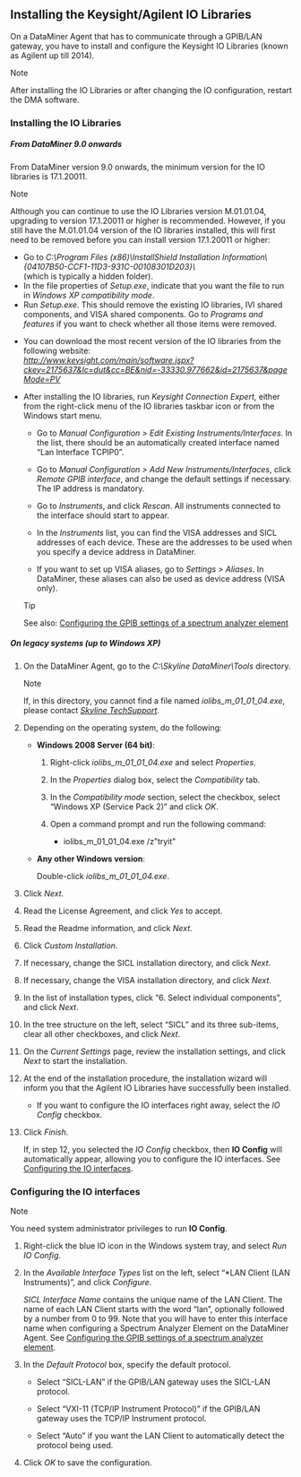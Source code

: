 ## Installing the Keysight/Agilent IO Libraries

On a DataMiner Agent that has to communicate through a GPIB/LAN gateway, you have to install and configure the Keysight IO Libraries (known as Agilent up till 2014).

> [!NOTE]
> After installing the IO Libraries or after changing the IO configuration, restart the DMA software.

### Installing the IO Libraries

##### From DataMiner 9.0 onwards

From DataMiner version 9.0 onwards, the minimum version for the IO libraries is 17.1.20011.

> [!NOTE]
> Although you can continue to use the IO Libraries version M.01.01.04, upgrading to version 17.1.20011 or higher is recommended. However, if you still have the M.01.01.04 version of the IO libraries installed, this will first need to be removed before you can install version 17.1.20011 or higher:
> -  Go to *C:\\Program Files (x86)\\InstallShield Installation Information\\{04107B50-CCF1-11D3-931C-00108301D203}\\* <br>(which is typically a hidden folder).
> -  In the file properties of *Setup.exe*, indicate that you want the file to run in *Windows XP compatibility mode*.
> -  Run *Setup.exe*. This should remove the existing IO libraries, IVI shared components, and VISA shared components. Go to *Programs and features* if you want to check whether all those items were removed.

- You can download the most recent version of the IO libraries from the following website:<br>*<http://www.keysight.com/main/software.jspx?ckey=2175637&lc=dut&cc=BE&nid=-33330.977662&id=2175637&pageMode=PV>*

- After installing the IO libraries, run *Keysight Connection Expert*, either from the right-click menu of the IO libraries taskbar icon or from the Windows start menu.

    - Go to *Manual Configuration \> Edit Existing Instruments/Interfaces*. In the list, there should be an automatically created interface named “Lan Interface TCPIP0”.

    - Go to *Manual Configuration \> Add New Instruments/Interfaces*, click *Remote GPIB interface*, and change the default settings if necessary. The IP address is mandatory.

    - Go to *Instruments*, and click *Rescan*. All instruments connected to the interface should start to appear.

    - In the *Instruments* list, you can find the VISA addresses and SICL addresses of each device. These are the addresses to be used when you specify a device address in DataMiner.

    - If you want to set up VISA aliases, go to *Settings \> Aliases*. In DataMiner, these aliases can also be used as device address (VISA only).

    > [!TIP]
    > See also:
    > [Configuring the GPIB settings of a spectrum analyzer element](Configuring_the_GPIB_settings_of_a_spectrum_analyzer_element.md)

##### On legacy systems (up to Windows XP)

1. On the DataMiner Agent, go to the *C:\\Skyline DataMiner\\Tools* directory.

    > [!NOTE]
    > If, in this directory, you cannot find a file named *iolibs_m\_01_01_04.exe*, please contact *[Skyline TechSupport](mailto:techsupport%40skyline.be)*.

2. Depending on the operating system, do the following:

    - **Windows 2008 Server (64 bit)**:

        1. Right-click *iolibs_m\_01_01_04.exe* and select *Properties*.

        2. In the *Properties* dialog box, select the *Compatibility* tab.

        3. In the *Compatibility mode* section, select the checkbox, select “Windows XP (Service Pack 2)” and click *OK*.

        4. Open a command prompt and run the following command:

            - iolibs_m\_01_01_04.exe /z"tryit"

    - **Any other Windows version**:

        Double-click *iolibs_m\_01_01_04.exe*.

3. Click *Next*.

4. Read the License Agreement, and click *Yes* to accept.

5. Read the Readme information, and click *Next*.

6. Click *Custom Installation*.

7. If necessary, change the SICL installation directory, and click *Next*.

8. If necessary, change the VISA installation directory, and click *Next*.

9. In the list of installation types, click “6. Select individual components”, and click *Next*.

10. In the tree structure on the left, select “SICL” and its three sub-items, clear all other checkboxes, and click *Next*.

11. On the *Current Settings* page, review the installation settings, and click *Next* to start the installation.

12. At the end of the installation procedure, the installation wizard will inform you that the Agilent IO Libraries have successfully been installed.

    - If you want to configure the IO interfaces right away, select the *IO Config* checkbox.

13. Click *Finish*.

    If, in step 12, you selected the *IO Config* checkbox, then **IO Config** will automatically appear, allowing you to configure the IO interfaces. See [Configuring the IO interfaces](#configuring-the-io-interfaces).

### Configuring the IO interfaces

> [!NOTE]
> You need system administrator privileges to run **IO Config**.

1. Right-click the blue IO icon in the Windows system tray, and select *Run IO Config*.

2. In the *Available Interface Types* list on the left, select “\*LAN Client (LAN Instruments)”, and click *Configure*.

    *SICL Interface Name* contains the unique name of the LAN Client. The name of each LAN Client starts with the word “lan”, optionally followed by a number from 0 to 99. Note that you will have to enter this interface name when configuring a Spectrum Analyzer Element on the DataMiner Agent. See [Configuring the GPIB settings of a spectrum analyzer element](Configuring_the_GPIB_settings_of_a_spectrum_analyzer_element.md).

3. In the *Default Protocol* box, specify the default protocol.

    - Select “SICL-LAN” if the GPIB/LAN gateway uses the SICL-LAN protocol.

    - Select “VXI-11 (TCP/IP Instrument Protocol)” if the GPIB/LAN gateway uses the TCP/IP Instrument protocol.

    - Select “Auto” if you want the LAN Client to automatically detect the protocol being used.

4. Click *OK* to save the configuration.
